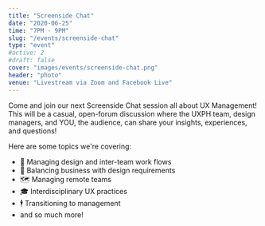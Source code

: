 ```yaml
---
title: "Screenside Chat"
date: "2020-06-25"
time: "7PM - 9PM"
slug: "/events/screenside-chat"
type: "event"
#active: 2
#draft: false
cover: "images/events/screenside-chat.png"
header: "photo"
venue: "Livestream via Zoom and Facebook Live"
---
```


<p>
Come and join our next Screenside Chat session all about UX Management! This will be a casual, open-forum discussion where the UXPH team, design managers, and YOU, the audience, can share your insights, experiences, and questions!
</p>

<p>
Here are some topics we're covering:
</p>
<ul>
    <li>🎨 Managing design and inter-team work flows</li>
    <li>🤝 Balancing business with design requirements</li>
    <li>🗺️ Managing remote teams</li>
    <li>🎓 Interdisciplinary UX practices</li>
    <li>🕴️ Transitioning to management</li>
    <li>and so much more!</li>
</ul>

